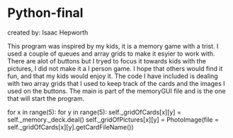 # Python-final
created by: Isaac Hepworth

This program was inspired by my kids, it is a memory game with a trist.  I used a couple of queues and array grids to make it esyier to work with. There are alot of buttons but I tryed to focus it towards kids with the pictures, I did not make it a I person game. I hope that others would find it fun, and that my kids would enjoy it. The code I have included is dealing with two array grids that I used to keep track of the cards and the images I used on the buttons. The main is part of the memoryGUI file and is the one that will start the program.

for x in range(5):
			for y in range(5):
				self._gridOfCards[x][y] = self._memory._deck.deal()
				self._gridOfPictures[x][y] = PhotoImage(file = self._gridOfCards[x][y].getCardFileName())
